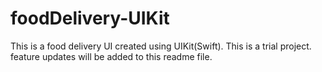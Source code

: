 # foodDelivery-UIKit
This is a food delivery UI created using UIKit(Swift). This is a trial project.
feature updates will be added to this readme file.  


